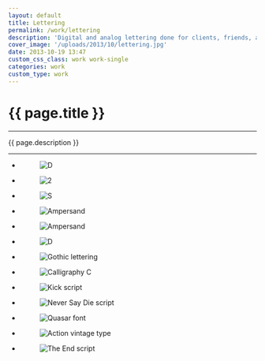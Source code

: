 ```yaml
---
layout: default
title: Lettering
permalink: /work/lettering
description: 'Digital and analog lettering done for clients, friends, and studio projects.'
cover_image: '/uploads/2013/10/lettering.jpg'
date: 2013-10-19 13:47
custom_css_class: work work-single
categories: work
custom_type: work
---
```

<h1>{{ page.title }}</h1>
<hr>
<p class="lead">{{ page.description }}</p>
<hr>
<ul class="small-block-grid-1 large-block-grid-2">
  <li>
    <figure><img src="/uploads/2013/10/d-letter.jpg" alt="D"></figure>
  </li>
  <li>
    <figure><img src="/uploads/2013/10/2-letter.jpg" alt="2"></figure>
  </li>
  <li>
    <figure><img src="/uploads/2013/10/s-letter.jpg" alt="S"></figure>
  </li>
  <li>
    <figure><img src="/uploads/2013/10/amp-letter.jpg" alt="Ampersand"></figure>
  </li>
  <li>
    <figure><img src="/uploads/2013/10/amp-letter-2.jpg" alt="Ampersand"></figure>
  </li>
  <li>
    <figure><img src="/uploads/2013/10/d-letter-2.jpg" alt="D"></figure>
  </li>
  <li>
    <figure><img src="/uploads/2013/10/gothic.jpg" alt="Gothic lettering"></figure>
  </li>
  <li>
    <figure><img src="/uploads/2013/10/c-letter.jpg" alt="Calligraphy C"></figure>
  </li>
  <li>
    <figure><img src="/uploads/2013/10/kick.jpg" alt="Kick script"></figure>
  </li>
  <li>
    <figure><img src="/uploads/2013/10/never-say-die.jpg" alt="Never Say Die script"></figure>
  </li>
  <li>
    <figure><img src="/uploads/2013/10/quasar.jpg" alt="Quasar font"></figure>
  </li>
  <li>
    <figure><img src="/uploads/2013/10/action.jpg" alt="Action vintage type"></figure>
  </li>
  <li>
    <figure><img src="/uploads/2013/10/the-end.jpg" alt="The End script"></figure>
  </li>
</ul>
